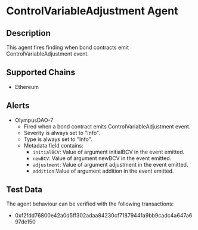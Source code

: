 # ControlVariableAdjustment Agent

## Description

This agent fires finding when bond contracts emit ControlVariableAdjustment event.

## Supported Chains

- Ethereum

## Alerts

- OlympusDAO-7
  - Fired when a bond contract emits ControlVariableAdjustment event.
  - Severity is always set to "Info".
  - Type is always set to "Info".
  - Metadata field contains:
    - `initialBCV`: Value of argument initialBCV in the event emitted.
    - `newBCV`: Value of argument newBCV in the event emitted.
    - `adjustment`: Value of argument adjustment in the event emitted.
    - `addition`:Value of argument addition in the event emitted.
 
## Test Data

The agent behaviour can be verified with the following transactions:

- 0xf2fdd76800e42a0d5ff302adaa84230cf71879441a9bb9cadc4a647a697de150
